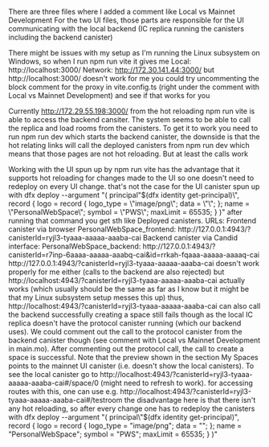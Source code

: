 There are three files where I added a comment like Local vs Mainnet Development
For the two UI files, those parts are responsible for the UI communicating with the local backend (IC replica running the canisters including the backend canister)

There might be issues with my setup as I'm running the Linux subsystem on Windows, so when I run npm run vite it gives me
Local:   http://localhost:3000/
Network: http://172.30.141.44:3000/
but http://localhost:3000/ doesn't work for me
you could try uncommenting the block comment for the proxy in vite.config.ts (right under the comment with Local vs Mainnet Development) and see if that works for you

Currently http://172.29.55.198:3000/ from the hot reloading npm run vite is able to access the backend cansiter. The system seems to be able to call the replica and load rooms from the canisters. To get it to work you need to run npm run dev which starts the backend canister, the downside is that the hot relating links will call the deployed canisters from npm run dev which means that those pages are not hot reloading. But at least the calls work


Working with the UI spun up by npm run vite has the advantage that it supports hot reloading for changes made to the UI so one doesn't need to redeploy on every UI change.
that's not the case for the UI canister spun up with 
dfx deploy --argument "(
  principal\"$(dfx identity get-principal)\",
  record {
    logo = record {
      logo_type = \"image/png\";
      data = \"\";
    };
    name = \"PersonalWebSpace\";
    symbol = \"PWS\";
    maxLimit = 65535;
  }
)"
after running that command you get sth like
Deployed canisters.
URLs:
  Frontend canister via browser
    PersonalWebSpace_frontend: http://127.0.0.1:4943/?canisterId=ryjl3-tyaaa-aaaaa-aaaba-cai
  Backend canister via Candid interface:
    PersonalWebSpace_backend: http://127.0.0.1:4943/?canisterId=r7inp-6aaaa-aaaaa-aaabq-cai&id=rrkah-fqaaa-aaaaa-aaaaq-cai
http://127.0.0.1:4943/?canisterId=ryjl3-tyaaa-aaaaa-aaaba-cai doesn't work properly for me either (calls to the backend are also rejected) but http://localhost:4943/?canisterId=ryjl3-tyaaa-aaaaa-aaaba-cai actually works (which usually should be the same as far as I know but it might be that my Linux subsystem setup messes this up)
thus, http://localhost:4943/?canisterId=ryjl3-tyaaa-aaaaa-aaaba-cai can also call the backend successfully
creating a space still fails though as the local IC replica doesn't have the protocol canister running (which our backend uses). We could comment out the call to the protocol canister from the backend canister though (see comment with Local vs Mainnet Development in main.mo).
After commenting out the protocol call, the call to create a space is successful. Note that the preview shown in the section My Spaces points to the mainnet UI canister (i.e. doesn't show the local canisters). To see the local canister go to http://localhost:4943/?canisterId=ryjl3-tyaaa-aaaaa-aaaba-cai#/space/0 (might need to refresh to work).
for accessing routes with this, one can use e.g.
http://localhost:4943/?canisterId=ryjl3-tyaaa-aaaaa-aaaba-cai#/testroom
the disadvantage here is that there isn't any hot reloading, so after every change one has to redeploy the canisters with 
dfx deploy --argument "(
  principal\"$(dfx identity get-principal)\",
  record {
    logo = record {
      logo_type = \"image/png\";
      data = \"\";
    };
    name = \"PersonalWebSpace\";
    symbol = \"PWS\";
    maxLimit = 65535;
  }
)"

